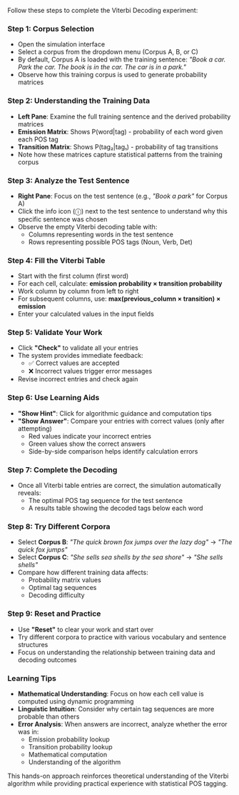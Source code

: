 Follow these steps to complete the Viterbi Decoding experiment:

### Step 1: Corpus Selection

- Open the simulation interface
- Select a corpus from the dropdown menu (Corpus A, B, or C)
- By default, Corpus A is loaded with the training sentence: _"Book a car. Park the car. The book is in the car. The car is in a park."_
- Observe how this training corpus is used to generate probability matrices

### Step 2: Understanding the Training Data

- **Left Pane**: Examine the full training sentence and the derived probability matrices
- **Emission Matrix**: Shows P(word|tag) - probability of each word given each POS tag
- **Transition Matrix**: Shows P(tag₂|tag₁) - probability of tag transitions
- Note how these matrices capture statistical patterns from the training corpus

### Step 3: Analyze the Test Sentence

- **Right Pane**: Focus on the test sentence (e.g., _"Book a park"_ for Corpus A)
- Click the info icon (ⓘ) next to the test sentence to understand why this specific sentence was chosen
- Observe the empty Viterbi decoding table with:
  - Columns representing words in the test sentence
  - Rows representing possible POS tags (Noun, Verb, Det)

### Step 4: Fill the Viterbi Table

- Start with the first column (first word)
- For each cell, calculate: **emission probability × transition probability**
- Work column by column from left to right
- For subsequent columns, use: **max(previous_column × transition) × emission**
- Enter your calculated values in the input fields

### Step 5: Validate Your Work

- Click **"Check"** to validate all your entries
- The system provides immediate feedback:
  - ✅ Correct values are accepted
  - ❌ Incorrect values trigger error messages
- Revise incorrect entries and check again

### Step 6: Use Learning Aids

- **"Show Hint"**: Click for algorithmic guidance and computation tips
- **"Show Answer"**: Compare your entries with correct values (only after attempting)
  - Red values indicate your incorrect entries
  - Green values show the correct answers
  - Side-by-side comparison helps identify calculation errors

### Step 7: Complete the Decoding

- Once all Viterbi table entries are correct, the simulation automatically reveals:
  - The optimal POS tag sequence for the test sentence
  - A results table showing the decoded tags below each word

### Step 8: Try Different Corpora

- Select **Corpus B**: _"The quick brown fox jumps over the lazy dog"_ → _"The quick fox jumps"_
- Select **Corpus C**: _"She sells sea shells by the sea shore"_ → _"She sells shells"_
- Compare how different training data affects:
  - Probability matrix values
  - Optimal tag sequences
  - Decoding difficulty

### Step 9: Reset and Practice

- Use **"Reset"** to clear your work and start over
- Try different corpora to practice with various vocabulary and sentence structures
- Focus on understanding the relationship between training data and decoding outcomes

### Learning Tips

- **Mathematical Understanding**: Focus on how each cell value is computed using dynamic programming
- **Linguistic Intuition**: Consider why certain tag sequences are more probable than others
- **Error Analysis**: When answers are incorrect, analyze whether the error was in:
  - Emission probability lookup
  - Transition probability lookup
  - Mathematical computation
  - Understanding of the algorithm

This hands-on approach reinforces theoretical understanding of the Viterbi algorithm while providing practical experience with statistical POS tagging.

